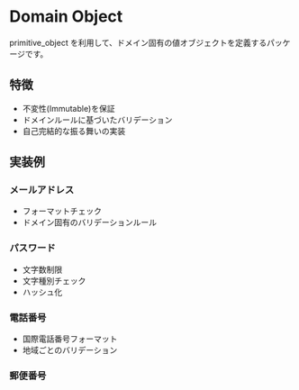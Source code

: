 # Domain Object

primitive_object を利用して、ドメイン固有の値オブジェクトを定義するパッケージです。

## 特徴

- 不変性(Immutable)を保証
- ドメインルールに基づいたバリデーション
- 自己完結的な振る舞いの実装

## 実装例

### メールアドレス

- フォーマットチェック
- ドメイン固有のバリデーションルール

### パスワード

- 文字数制限
- 文字種別チェック
- ハッシュ化

### 電話番号

- 国際電話番号フォーマット
- 地域ごとのバリデーション

### 郵便番号

- 国/地域ごとのフォーマット
- チェックデジット検証

## 使用方法

value_object は、group_object でより大きなドメインモデルを構築する際の構成要素として使用されます。

各 value_object は、それぞれのドメインルールを独立して実装し、ビジネスロジックの整合性を保証します。
